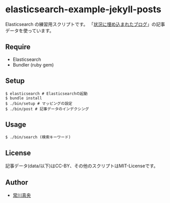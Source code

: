 elasticsearch-example-jekyll-posts
==================================

Elasticsearch の練習用スクリプトです。
「[状況に埋め込まれたブログ](http://www.kunimiya.info/)」の記事データを使っています。

## Require

- Elasticsearch
- Bundler (ruby gem)

## Setup

```shell
$ elasticsearch # Elasticsearchの起動
$ bundle install
$ ./bin/setup # マッピングの設定
$ ./bin/post # 記事データのインデクシング
```

## Usage

```shell
$ ./bin/search (検索キーワード)
```

## License
記事データ(data/以下)はCC-BY、その他のスクリプトはMIT-Licenseです。

## Author
- [常川真央](https://github.com/tsunekawa)
